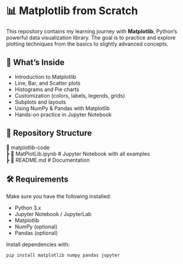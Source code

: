 # 📊 Matplotlib from Scratch

This repository contains my learning journey with **Matplotlib**, Python’s powerful data visualization library. The goal is to practice and explore plotting techniques from the basics to slightly advanced concepts.

## 🚀 What’s Inside
- Introduction to Matplotlib
- Line, Bar, and Scatter plots
- Histograms and Pie charts
- Customization (colors, labels, legends, grids)
- Subplots and layouts
- Using NumPy & Pandas with Matplotlib
- Hands-on practice in Jupyter Notebook

## 📂 Repository Structure
📁 matplotlib-code  
 ┣ 📜 MatPlotLib.ipynb   # Jupyter Notebook with all examples  
 ┣ 📜 README.md          # Documentation  

## 🛠️ Requirements
Make sure you have the following installed:  
- Python 3.x  
- Jupyter Notebook / JupyterLab  
- Matplotlib  
- NumPy (optional)  
- Pandas (optional)  

Install dependencies with:  
```bash
pip install matplotlib numpy pandas jupyter

